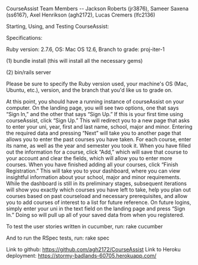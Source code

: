 CourseAssist
Team Members -- Jackson Roberts (jr3876), Sameer Saxena (ss6167), Axel Henrikson (agh2172), Lucas Cremers (lfc2136)

Starting, Using, and Testing CourseAssist:

Specifications:

Ruby version: 2.7.6,
OS: Mac OS 12.6,
Branch to grade: proj-iter-1

(1) bundle install (this will install all the necessary gems)

(2) bin/rails server 

Please be sure to specify the Ruby version used, your machine's OS (Mac, Ubuntu, etc.), version, and the branch that you'd like us to grade on.

At this point, you should have a running instance of courseAssist on your computer. On the landing page, you will see two options, one that says “Sign In,” and the other that says “Sign Up.” If this is your first time using courseAssist, click “Sign Up.” This will redirect you to a new page that asks to enter your uni, year, first and last name, school, major and minor. Entering the required data and pressing “Next” will take you to another page that allows you to enter the past courses you have taken. For each course, enter its name, as well as the year and semester you took it. When you have filled out the information for a course, click “Add,” which will save that course to your account and clear the fields, which will allow you to enter more courses. When you have finished adding all your courses, click “Finish Registration.” This will take you to your dashboard, where you can view insightful information about your school, major and minor requirements. While the dashboard is still in its preliminary stages, subsequent iterations will show you exactly which courses you have left to take, help you plan out courses based on past courseload and necessary prerequisites, and allow you to add courses of interest to a list for future reference. On future logins, simply enter your uni in the text field on the landing page and press “Sign In.” Doing so will pull up all of your saved data from when you registered. 

To test the user stories written in cucumber, run: 
rake cucumber

And to run the RSpec tests, run:
rake spec

Link to github: https://github.com/agh2172/CourseAssist
Link to Heroku deployment: https://stormy-badlands-60705.herokuapp.com/

